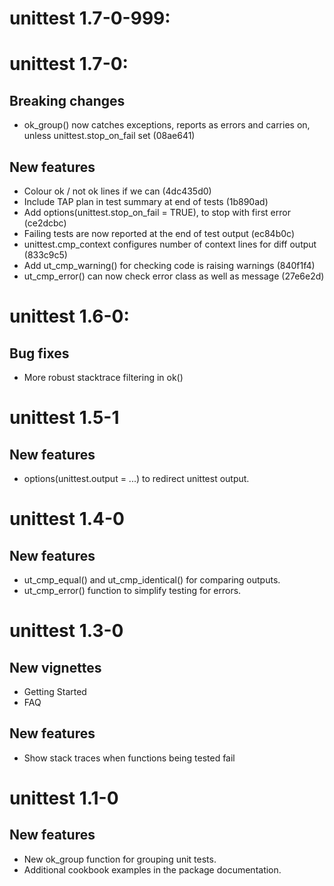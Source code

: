 # unittest 1.7-0-999:

# unittest 1.7-0:

## Breaking changes

* ok_group() now catches exceptions, reports as errors and carries on, unless unittest.stop_on_fail set (08ae641)

## New features

* Colour ok / not ok lines if we can (4dc435d0)
* Include TAP plan in test summary at end of tests (1b890ad)
* Add options(unittest.stop_on_fail = TRUE), to stop with first error (ce2dcbc)
* Failing tests are now reported at the end of test output (ec84b0c)
* unittest.cmp_context configures number of context lines for diff output (833c9c5)
* Add ut_cmp_warning() for checking code is raising warnings (840f1f4)
* ut_cmp_error() can now check error class as well as message (27e6e2d)

# unittest 1.6-0:

## Bug fixes

* More robust stacktrace filtering in ok()

# unittest 1.5-1

## New features

* options(unittest.output = ...) to redirect unittest output.

# unittest 1.4-0

## New features

* ut_cmp_equal() and ut_cmp_identical() for comparing outputs.
* ut_cmp_error() function to simplify testing for errors.

# unittest 1.3-0

## New vignettes

* Getting Started
* FAQ

## New features

* Show stack traces when functions being tested fail

# unittest 1.1-0

## New features

* New ok_group function for grouping unit tests.
* Additional cookbook examples in the package documentation.
